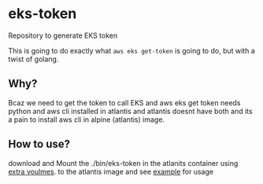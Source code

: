 # eks-token
Repository to generate EKS token 

This is going to do exactly what `aws eks get-token` is going to do, but with a twist of golang.

## Why?

Bcaz we need to get the token to call EKS and aws eks get token needs python and aws cli installed in atlantis and atlantis doesnt have both and its a pain to install aws cli in alpine (atlantis) image. 


## How to use?

download and Mount the ./bin/eks-token<arch> in the atlanits container using [extra voulmes](https://github.com/runatlantis/helm-charts/blob/1b608bf80aac7333f41f1cd4e392d7c38a922d83/charts/atlantis/values.yaml#L347). to the atlantis image and see [example](./terraform/main.tf) for usage


